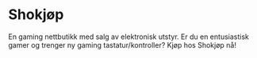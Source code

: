 # Shokjøp
En gaming nettbutikk med salg av elektronisk utstyr. Er du en entusiastisk gamer og trenger ny gaming tastatur/kontroller? Kjøp hos Shokjøp nå!

